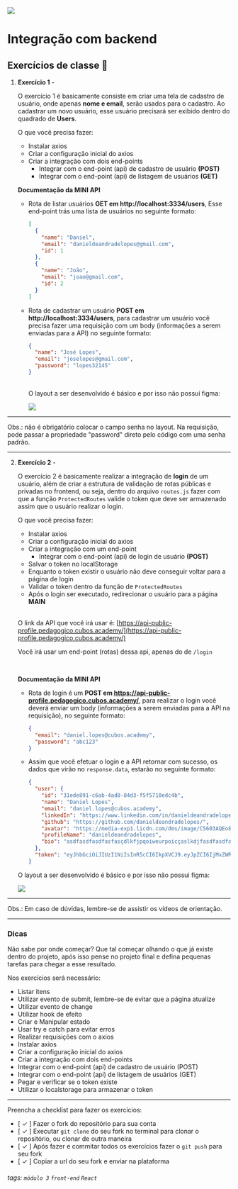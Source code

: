 ![](https://i.imgur.com/xG74tOh.png)

# Integração com backend

## Exercícios de classe 🏫

1. **Exercício 1** -

   O exercício 1 é basicamente consiste em criar uma tela de cadastro de usuário, onde apenas **nome e email**, serão usados para o cadastro. Ao cadastrar um novo usuário, esse usuário precisará ser exibido dentro do quadrado de **Users**.

   O que você precisa fazer:

   - Instalar axios
   - Criar a configuração inicial do axios
   - Criar a integração com dois end-points
     - Integrar com o end-point (api) de cadastro de usuário **(POST)**
     - Integrar com o end-point (api) de listagem de usuários **(GET)**

   **Documentação da MINI API**

   - Rota de listar usuários **GET em http://localhost:3334/users**, Esse end-point trás uma lista de usuários no seguinte formato:
     ```json
     [
       {
         "name": "Daniel",
         "email": "danieldeandradelopes@gmail.com",
         "id": 1
       },
       {
         "name": "João",
         "email": "joao@gmail.com",
         "id": 2
       }
     ]
     ```
   - Rota de cadastrar um usuário **POST em http://localhost:3334/users**, para cadastrar um usuário você precisa fazer uma requisição com um body (informações a serem enviadas para a API) no seguinte formato:

     ```json
     {
       "name": "José Lopes",
       "email": "joselopes@gmail.com",
       "password": "lopes32145"
     }
     ```

       <br/>
       O layout a ser desenvolvido é básico e por isso não possuí figma:
       
       ![](https://i.imgur.com/YsYM9ds.png)

---

Obs.: não é obrigatório colocar o campo senha no layout. Na requisição, pode passar a propriedade "password" direto pelo código com uma senha padrão.

---

2. **Exercício 2** -

   O exercício 2 é basicamente realizar a integração de **login** de um usuário, além de criar a estrutura de validação de rotas públicas e privadas no frontend, ou seja, dentro do arquivo `routes.js` fazer com que a função `ProtectedRoutes` valide o token que deve ser armazenado assim que o usuário realizar o login.

   O que você precisa fazer:

   - Instalar axios
   - Criar a configuração inicial do axios
   - Criar a integração com um end-point
     - Integrar com o end-point (api) de login de usuário **(POST)**
   - Salvar o token no localStorage
   - Enquanto o token existir o usuário não deve conseguir voltar para a página de login
   - Validar o token dentro da função de `ProtectedRoutes`
   - Após o login ser executado, redirecionar o usuário para a página **MAIN**

   </br>

   O link da API que você irá usar é:
   [https://api-public-profile.pedagogico.cubos.academy/](https://api-public-profile.pedagogico.cubos.academy/)

   Você irá usar um end-point (rotas) dessa api, apenas do de `/login`

   </br>

   **Documentação da MINI API**

   - Rota de login é um **POST em https://api-public-profile.pedagogico.cubos.academy/**, para realizar o login você deverá enviar um body (informações a serem enviadas para a API na requisição), no seguinte formato:

     ```json
     {
       "email": "daniel.lopes@cubos.academy",
       "password": "abc123"
     }
     ```

   - Assim que você efetuar o login e a API retornar com sucesso, os dados que virão no `response.data`, estarão no seguinte formato:
     ```json
     {
       "user": {
         "id": "31ede891-c6ab-4ad8-84d3-f5f5710edc4b",
         "name": "Daniel Lopes",
         "email": "daniel.lopes@cubos.academy",
         "linkedIn": "https://www.linkedin.com/in/danieldeandradelopes/",
         "github": "https://github.com/danieldeandradelopes/",
         "avatar": "https://media-exp1.licdn.com/dms/image/C5603AQEo8ZSOFGaUZg/profile-displayphoto-shrink_800_800/0/1615557942847?e=1653523200&v=beta&t=VNnnRyqVodFB_4Rrbzp3o9BnwyiDu-mDvngA0b9OrPs",
         "profileName": "danieldeandradelopes",
         "bio": "asdfasdfasdfasfasçdlkfjpqoiweurpoicçaslkdjfasdfasdfasdfasfasçdlkfjpqoiweurpoicçaslkdjfasdfasdfasdfasfasçdlkfjpqoiweurpoicçaslkdjf"
       },
       "token": "eyJhbGciOiJIUzI1NiIsInR5cCI6IkpXVCJ9.eyJpZCI6IjMxZWRlODkxLWM2YWItNGFkOC04NGQzLWY1ZjU3MTBlZGM0YiIsImVtYWlsIjoiZGFuaWVsZGVhbmRyYWRlbG9wZXNAZ21haWwuY29tIiwiaWF0IjoxNjQ4NTIxNjc5LCJleHAiOjE2NDg2MDgwNzl9.oDwFOMXCZ3EfvccGDxyDIDdL22kEQjHDYQd7EwwtlNU"
     }
     ```

   O layout a ser desenvolvido é básico e por isso não possui figma:

   ![](https://i.imgur.com/5KfS0ie.png)

---

Obs.: Em caso de dúvidas, lembre-se de assistir os vídeos de orientação.

---

### Dicas

Não sabe por onde começar? Que tal começar olhando o que já existe dentro do projeto, após isso pense no projeto final e defina pequenas tarefas para chegar a esse resultado.

Nos exercícios será necessário:

- Listar itens
- Utilizar evento de submit, lembre-se de evitar que a página atualize
- Utilizar evento de change
- Utilizar hook de efeito
- Criar e Manipular estado
- Usar try e catch para evitar erros
- Realizar requisições com o axios
- Instalar axios
- Criar a configuração inicial do axios
- Criar a integração com dois end-points
- Integrar com o end-point (api) de cadastro de usuário (POST)
- Integrar com o end-point (api) de listagem de usuários (GET)
- Pegar e verificar se o token existe
- Utilizar o localstorage para armazenar o token

---

Preencha a checklist para fazer os exercícios:

- [ ✓ ] Fazer o fork do repositório para sua conta
- [ ✓ ] Executar `git clone` do seu fork no terminal para clonar o repositório, ou clonar de outra maneira
- [ ✓ ] Após fazer e commitar todos os exercícios fazer o `git push` para seu fork
- [ ✓ ] Copiar a url do seu fork e enviar na plataforma

###### tags: `módulo 3` `front-end` `React`
